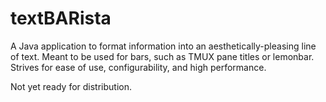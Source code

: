 # textBARista

A Java application to format information into an aesthetically-pleasing line of text.
Meant to be used for bars, such as TMUX pane titles or lemonbar.
Strives for ease of use, configurability, and high performance.

Not yet ready for distribution.